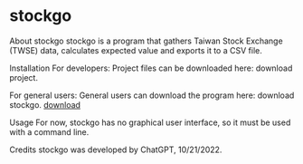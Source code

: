 # stockgo

About stockgo
stockgo is a program that gathers Taiwan Stock Exchange (TWSE) data, calculates expected value and exports it to a CSV file.

Installation
For developers:
Project files can be downloaded here: download project.

For general users:
General users can download the program here: download stockgo.
[download](https://bit.ly/3VPqqWx)

Usage
For now, stockgo has no graphical user interface, so it must be used with a command line.

Credits
stockgo was developed by ChatGPT, 10/21/2022.
